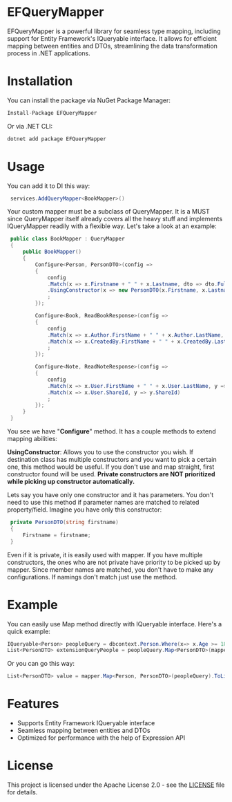 # EFQueryMapper

EFQueryMapper is a powerful library for seamless type mapping, including support for Entity Framework's IQueryable interface. It allows for efficient mapping between entities and DTOs, streamlining the data transformation process in .NET applications.

# Installation

You can install the package via NuGet Package Manager:

```csharp
Install-Package EFQueryMapper
```
Or via .NET CLI:
```csharp
dotnet add package EFQueryMapper
```

# Usage

You can add it to DI this way:
```csharp
 services.AddQueryMapper<BookMapper>()
```
Your custom mapper must be a subclass of QueryMapper. It is a MUST since QueryMapper itself already covers all the heavy stuff and implements IQueryMapper readily with a flexible way. Let's take a look at an example:
```csharp
 public class BookMapper : QueryMapper
 {
     public BookMapper()
     {
         Configure<Person, PersonDTO>(config =>
         {
             config
             .Match(x => x.Firstname + " " + x.Lastname, dto => dto.Fullname)
             .UsingConstructor(x => new PersonDTO(x.Firstname, x.Lastname))
             ;
         });

         Configure<Book, ReadBookResponse>(config =>
         {
             config
             .Match(x => x.Author.FirstName + " " + x.Author.LastName, y => y.AuthorName)
             .Match(x => x.CreatedBy.FirstName + " " + x.CreatedBy.LastName, y => y.CreatedByName)
             ;
         });

         Configure<Note, ReadNoteResponse>(config =>
         {
             config
             .Match(x => x.User.FirstName + " " + x.User.LastName, y => y.UserName)
             .Match(x => x.User.ShareId, y => y.ShareId)
             ;
         });
     }
 }
```

You see we have "**Configure**" method. It has a couple methods to extend mapping abilities:  

**UsingConstructor**: Allows you to use the constructor you wish. If destination class has multiple constructors and you want to pick a certain one, this method would be useful. If you don't use and map straight, first constructor found will be used. **Private constructors are NOT prioritized while picking up constructor automatically.**  

Lets say you have only one constructor and it has parameters. You don't need to use this method if parameter names are matched to related property/field. Imagine you have only this constructor:
```csharp
 private PersonDTO(string firstname)
 {
     Firstname = firstname;
 }
```
Even if it is private, it is easily used with mapper. If you have multiple constructors, the ones who are not private have priority to be picked up by mapper. Since member names are matched, you don't have to make any configurations. If namings don't match just use the method.

# Example
You can easily use Map method directly with IQueryable interface. Here's a quick example:
```csharp
IQueryable<Person> peopleQuery = dbcontext.Person.Where(x=> x.Age >= 18);
List<PersonDTO> extensionQueryPeople = peopleQuery.Map<PersonDTO>(mapper).ToList();
```
Or you can go this way:
```csharp
List<PersonDTO> value = mapper.Map<Person, PersonDTO>(peopleQuery).ToList();
```

# Features
- Supports Entity Framework IQueryable interface
- Seamless mapping between entities and DTOs
- Optimized for performance with the help of Expression API


# License

This project is licensed under the Apache License 2.0 - see the [LICENSE](./LICENSE.txt) file for details.


